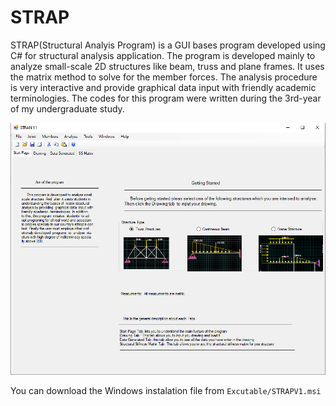 # STRAP
STRAP(Structural Analyis Program) is a GUI bases program developed using C\# for structural analysis application. The program is developed mainly to analyze small-scale 2D structures like beam, truss and plane frames. It uses the matrix method to solve for the member forces. The analysis procedure is very interactive and provide graphical data input with friendly academic terminologies. The codes for this program were written during the 3rd-year of my undergraduate study. 

![screenShot](src/Resources/STRAP_StartPage.PNG)

You can download the Windows instalation file from `Excutable/STRAPV1.msi` 

